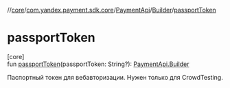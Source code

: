 //[core](../../../../index.md)/[com.yandex.payment.sdk.core](../../index.md)/[PaymentApi](../index.md)/[Builder](index.md)/[passportToken](passport-token.md)

# passportToken

[core]\
fun [passportToken](passport-token.md)(passportToken: String?): [PaymentApi.Builder](index.md)

Паспортный токен для вебавторизации. Нужен только для CrowdTesting.
